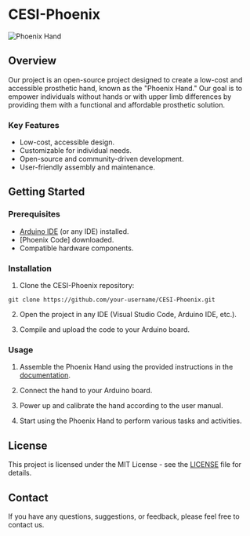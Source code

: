 # CESI-Phoenix

![Phoenix Hand](link_to_image.jpg)

## Overview

Our project is an open-source project designed to create a low-cost and accessible prosthetic hand, known as the "Phoenix Hand." Our goal is to empower individuals without hands or with upper limb differences by providing them with a functional and affordable prosthetic solution.

### Key Features

- Low-cost, accessible design.
- Customizable for individual needs.
- Open-source and community-driven development.
- User-friendly assembly and maintenance.

## Getting Started

### Prerequisites

- [Arduino IDE](https://www.arduino.cc/en/software) (or any IDE) installed.
- [Phoenix Code] downloaded.
- Compatible hardware components.

### Installation

1. Clone the CESI-Phoenix repository:

`git clone https://github.com/your-username/CESI-Phoenix.git`

2. Open the project in any IDE (Visual Studio Code, Arduino IDE, etc.).

3. Compile and upload the code to your Arduino board.

### Usage

1. Assemble the Phoenix Hand using the provided instructions in the [documentation](https://tinyurl.com/ywkmkcu6).

2. Connect the hand to your Arduino board.

3. Power up and calibrate the hand according to the user manual.

4. Start using the Phoenix Hand to perform various tasks and activities.

## License

This project is licensed under the MIT License - see the [LICENSE](LICENSE) file for details.

## Contact

If you have any questions, suggestions, or feedback, please feel free to contact us.
